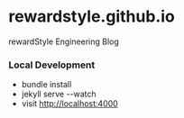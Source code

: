 rewardstyle.github.io
=====================

rewardStyle Engineering Blog

### Local Development
- bundle install
- jekyll serve --watch
- visit [http://localhost:4000](http://localhost:4000)

